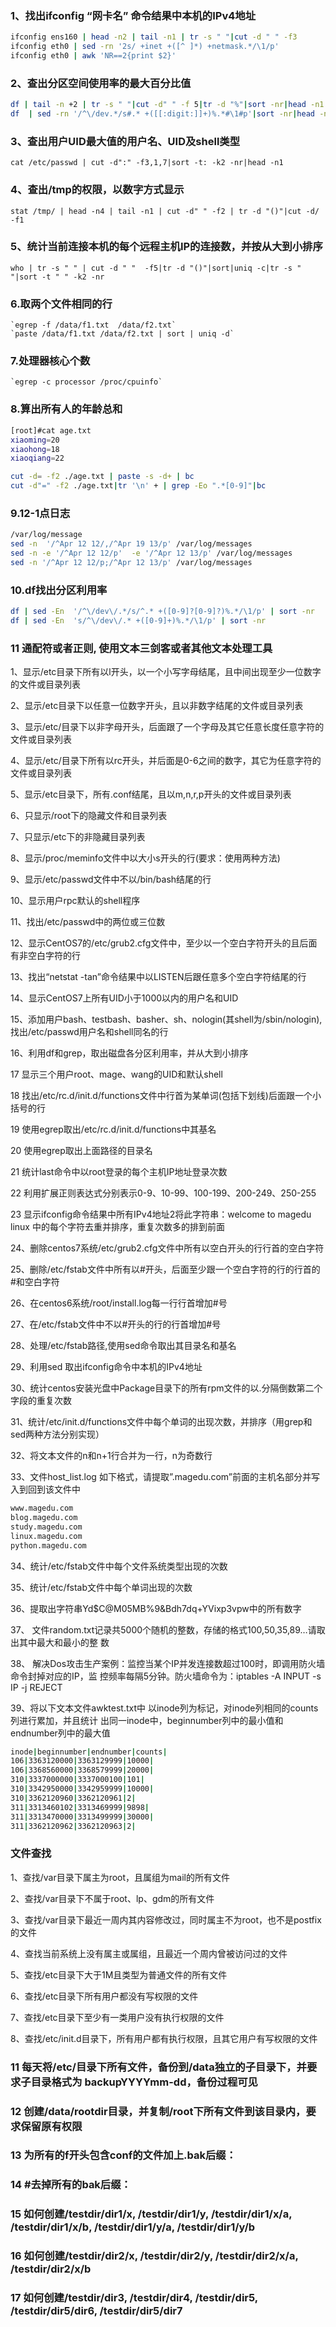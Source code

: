 ### 1、找出ifconfig “网卡名” 命令结果中本机的IPv4地址
```bash
ifconfig ens160 | head -n2 | tail -n1 | tr -s " "|cut -d " " -f3
ifconfig eth0 | sed -rn '2s/ +inet +([^ ]*) +netmask.*/\1/p'
ifconfig eth0 | awk 'NR==2{print $2}'
```

### 2、查出分区空间使用率的最大百分比值
```bash
df | tail -n +2 | tr -s " "|cut -d" " -f 5|tr -d "%"|sort -nr|head -n1
df  | sed -rn '/^\/dev.*/s#.* +([[:digit:]]+)%.*#\1#p'|sort -nr|head -n 1

```

### 3、查出用户UID最大值的用户名、UID及shell类型
`cat /etc/passwd | cut -d":" -f3,1,7|sort -t: -k2 -nr|head -n1`

### 4、查出/tmp的权限，以数字方式显示
`stat /tmp/ | head -n4 | tail -n1 | cut -d" " -f2 | tr -d "()"|cut -d/ -f1`

### 5、统计当前连接本机的每个远程主机IP的连接数，并按从大到小排序
`who | tr -s " " | cut -d " "  -f5|tr -d "()"|sort|uniq -c|tr -s " "|sort -t " " -k2 -nr`


### 6.取两个文件相同的行
	`egrep -f /data/f1.txt  /data/f2.txt`
	`paste /data/f1.txt /data/f2.txt | sort | uniq -d`

### 7.处理器核心个数
	`egrep -c processor /proc/cpuinfo`
	
### 8.算出所有人的年龄总和
```bash
[root]#cat age.txt 
xiaoming=20
xiaohong=18
xiaoqiang=22

cut -d= -f2 ./age.txt | paste -s -d+ | bc
cut -d"=" -f2 ./age.txt|tr '\n' + | grep -Eo ".*[0-9]"|bc

```

### 9.12-1点日志
```bash
/var/log/message
sed -n  '/^Apr 12 12/,/^Apr 19 13/p' /var/log/messages
sed -n -e '/^Apr 12 12/p'  -e '/^Apr 12 13/p' /var/log/messages
sed -n '/^Apr 12 12/p;/^Apr 12 13/p' /var/log/messages
```

### 10.df找出分区利用率
```bash
df | sed -En  '/^\/dev\/.*/s/^.* +([0-9]?[0-9]?)%.*/\1/p' | sort -nr
df | sed -En  's/^\/dev\/.* +([0-9]+)%.*/\1/p' | sort -nr
```

### 11 通配符或者正则, 使用文本三剑客或者其他文本处理工具

1、显示/etc目录下所有以l开头，以一个小写字母结尾，且中间出现至少一位数字的文件或目录列表

2、显示/etc目录下以任意一位数字开头，且以非数字结尾的文件或目录列表

3、显示/etc/目录下以非字母开头，后面跟了一个字母及其它任意长度任意字符的文件或目录列表

4、显示/etc/目录下所有以rc开头，并后面是0-6之间的数字，其它为任意字符的文件或目录列表

5、显示/etc目录下，所有.conf结尾，且以m,n,r,p开头的文件或目录列表

6、只显示/root下的隐藏文件和目录列表

7、只显示/etc下的非隐藏目录列表

8、显示/proc/meminfo文件中以大小s开头的行(要求：使用两种方法) 

9、显示/etc/passwd文件中不以/bin/bash结尾的行

10、显示用户rpc默认的shell程序

11、找出/etc/passwd中的两位或三位数

12、显示CentOS7的/etc/grub2.cfg文件中，至少以一个空白字符开头的且后面有非空白字符的行

13、找出“netstat -tan”命令结果中以LISTEN后跟任意多个空白字符结尾的行

14、显示CentOS7上所有UID小于1000以内的用户名和UID 

15、添加用户bash、testbash、basher、sh、nologin(其shell为/sbin/nologin),找出/etc/passwd用户名和shell同名的行

16、利用df和grep，取出磁盘各分区利用率，并从大到小排序

17 显示三个用户root、mage、wang的UID和默认shell 

18 找出/etc/rc.d/init.d/functions文件中行首为某单词(包括下划线)后面跟一个小括号的行

19 使用egrep取出/etc/rc.d/init.d/functions中其基名

20 使用egrep取出上面路径的目录名

21 统计last命令中以root登录的每个主机IP地址登录次数

22 利用扩展正则表达式分别表示0-9、10-99、100-199、200-249、250-255 

23 显示ifconfig命令结果中所有IPv4地址2将此字符串：welcome to magedu linux 中的每个字符去重并排序，重复次数多的排到前面

24、删除centos7系统/etc/grub2.cfg文件中所有以空白开头的行行首的空白字符

25、删除/etc/fstab文件中所有以#开头，后面至少跟一个空白字符的行的行首的#和空白字符

26、在centos6系统/root/install.log每一行行首增加#号

27、在/etc/fstab文件中不以#开头的行的行首增加#号

28、处理/etc/fstab路径,使用sed命令取出其目录名和基名

29、利用sed 取出ifconfig命令中本机的IPv4地址

30、统计centos安装光盘中Package目录下的所有rpm文件的以.分隔倒数第二个字段的重复次数

31、统计/etc/init.d/functions文件中每个单词的出现次数，并排序（用grep和sed两种方法分别实现）

32、将文本文件的n和n+1行合并为一行，n为奇数行

33、文件host_list.log 如下格式，请提取”.magedu.com”前面的主机名部分并写入到回到该文件中
```bash
www.magedu.com
blog.magedu.com
study.magedu.com
linux.magedu.com
python.magedu.com
```
34、统计/etc/fstab文件中每个文件系统类型出现的次数

35、统计/etc/fstab文件中每个单词出现的次数

36、提取出字符串Yd$C@M05MB%9&Bdh7dq+YVixp3vpw中的所有数字

37、 文件random.txt记录共5000个随机的整数，存储的格式100,50,35,89…请取出其中最大和最小的整
数


38、 解决Dos攻击生产案例：监控当某个IP并发连接数超过100时，即调用防火墙命令封掉对应的IP，监
控频率每隔5分钟。防火墙命令为：iptables -A INPUT -s IP -j REJECT


39、将以下文本文件awktest.txt中 以inode列为标记，对inode列相同的counts列进行累加，并且统计
出同一inode中，beginnumber列中的最小值和endnumber列中的最大值

```bash
inode|beginnumber|endnumber|counts|
106|3363120000|3363129999|10000|
106|3368560000|3368579999|20000|
310|3337000000|3337000100|101|
310|3342950000|3342959999|10000|
310|3362120960|3362120961|2|
311|3313460102|3313469999|9898|
311|3313470000|3313499999|30000|
311|3362120962|3362120963|2|

```

### 文件查找

1、查找/var目录下属主为root，且属组为mail的所有文件

2、查找/var目录下不属于root、lp、gdm的所有文件

3、查找/var目录下最近一周内其内容修改过，同时属主不为root，也不是postfix的文件

4、查找当前系统上没有属主或属组，且最近一个周内曾被访问过的文件

5、查找/etc目录下大于1M且类型为普通文件的所有文件

6、查找/etc目录下所有用户都没有写权限的文件

7、查找/etc目录下至少有一类用户没有执行权限的文件

8、查找/etc/init.d目录下，所有用户都有执行权限，且其它用户有写权限的文件










### 11 每天将/etc/目录下所有文件，备份到/data独立的子目录下，并要求子目录格式为 backupYYYYmm-dd，备份过程可见




### 12 创建/data/rootdir目录，并复制/root下所有文件到该目录内，要求保留原有权限


### 13 为所有的f开头包含conf的文件加上.bak后缀：



### 14 #去掉所有的bak后缀：

### 15 如何创建/testdir/dir1/x, /testdir/dir1/y, /testdir/dir1/x/a, /testdir/dir1/x/b, /testdir/dir1/y/a, /testdir/dir1/y/b


### 16 如何创建/testdir/dir2/x, /testdir/dir2/y, /testdir/dir2/x/a, /testdir/dir2/x/b


### 17 如何创建/testdir/dir3, /testdir/dir4, /testdir/dir5, /testdir/dir5/dir6, /testdir/dir5/dir7











